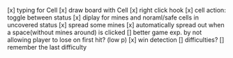[x] typing for Cell
[x] draw board with Cell
[x] right click hook
[x] cell action: toggle between status
[x] diplay for mines and noraml/safe cells in uncovered status
[x] spread some mines
[x] automatically spread out when a space(without mines around) is clicked
[] better game exp. by not allowing player to lose on first hit? (low p)
[x] win detection
[] difficulties? 
[] remember the last difficulty
